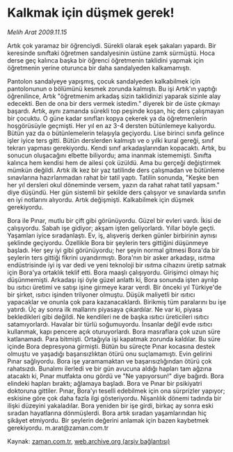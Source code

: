 # Kalkmak için  düşmek gerek!

*Melih Arat 2009.11.15*

<tr><td class="metin" colspan="2" style="padding-top: 20px; padding-left: 5px; ">Artık çok yaramaz bir öğrenciydi. Sürekli olarak eşek şakaları yapardı. Bir keresinde sınıftaki öğretmen sandalyesinin üstüne zamk sürmüştü. Hoca derse geç kalınca başka bir öğrenci öğretmenin taklidini yapmak için öğretmenin yerine oturunca bir daha sandalyeden kalkamamıştı.</td></tr><tr><td class="metin" colspan="2" style="padding-top: 20px; padding-left: 5px; "><p>Pantolon sandalyeye yapışmış, çocuk sandalyeden kalkabilmek için pantolonunun o bölümünü kesmek zorunda kalmıştı. Bu işi Artık'ın yaptığı öğrenilince, Artık "öğretmenim arkadaş sizin taklidinizi yaparak sizinle alay edecekti. Ben de ona bir ders vermek istedim." diyerek bir de üste çıkmayı başardı. Artık, aynı zamanda sürekli top peşinde koşan, hiç ders çalışmayan bir çocuktu. O güne kadar sınıfları kopya çekerek ya da öğretmenlerin hoşgörüsüyle geçmişti. Her yıl en az 3-4 dersten bütünlemeye kalıyordu. Bütün yaz da o bütünlemelerin telaşıyla geçiyordu. Lise birinci sınıfa gelince işler iyice ters gitti. Bütün derslerden kalmıştı ve o yılki kural gereği, sınıf tekrarı yapması gerekiyordu. Kendi sınıf arkadaşlarından kopacaktı. Artık, bu sonucun oluşacağını elbette biliyordu; ama inanmak istememişti. Sınıfta kalınca hem kendisi hem de ailesi çok üzüldü. Ama bu gerçeği değiştirmek mümkün değildi. Artık ilk kez bir yaz tatilinde ders çalışmadan ve bütünleme sınavlarına hazırlanmadan rahat bir tatil yaptı. Tatilin sonunda, "Keşke ben her yıl dersleri okul döneminde versem, yazın da rahat rahat tatil yapsam." diye düşündü. Her gün sistemli bir şekilde ders çalışıyor ve sınavlarda sınıfın en iyi notlarını alıyordu. Artık değişmişti. Kalkabilmek için düşmek gerekiyordu.
<p>Bora ile Pınar, mutlu bir çift gibi görünüyordu. Güzel bir evleri vardı. İkisi de çalışıyordu. Sabah işe gidiyor; akşam işten geliyorlardı. Yıllar böyle geçti. Yaşamları iyice sıradanlaştı. Ev, iş, alışveriş derken günler birbirinin aynısı şeklinde geçiyordu. Özellikle Bora bir şeylerin ters gittiğini düşünmeye başladı. Her şey iyi gibi görünüyordu; her şeyin normal gitmesi Bora'da bir şeylerin ters gittiği fikrini uyandırmıştı. Bora'nın bir asker arkadaşı, ısıtma endüstrisinde iyi iş var dedi ve yeni teknoloji bir ısıtma cihazını üretip satmak için Bora'ya ortaklık teklif etti. Bora maaşlı çalışıyordu. Girişimci olmayı hiç düşünmemişti. Arkadaşı işi öyle güzel anlattı ki, Bora sonunda işten ayrılıp bu ısıtıcı üretimi ve satışı işine girmeye karar verdi. Bir önceki yıl Türkiye'de bir şirket, ısıtıcı işinden trilyoner olmuştu. Düşük maliyetli bir ısıtıcı yapacaklar ve onunla çok para kazanacaklardı. Birikmiş tüm paralarını bu işe yatırdı. Üç ay sonra ilk mallarını piyasaya çıkardılar. Ne var ki, piyasa bekledikleri gibi değildi. Ne kendileri ne de başka ısıtıcı üreticileri ısıtıcı satamıyorlardı. Havalar bir türlü soğumuyordu. İnsanlar değil evde ısıtıcı kullanmak, kapı pencere açık oturuyorlardı. Bora masraflara çok uzun süre katlanamadı. Para bitmişti. Ortağıyla işi kapatmak zorunda kaldılar. Bu süre içinde Bora depresyona girmişti. Bütün bu süreçte Pınar kocasına destek olmuştu ve yaşadığı başarısızlıktan ötürü onu suçlamamıştı. Evin gelirini Pınar sağlıyordu. Bora işe yaramamaktan ve başarısızlığından ötürü çok rahatsızdı. Bunalımı ilerledi ve bir gün avucuna aldığı hapları tam ağzına atacaktı ki, Pınar mutfakta onu gördü ve "Ne yapıyorsun!" diye bağırdı. Bora elindeki hapları bıraktı; ağlamaya başladı. Bora ve Pınar bir psikiyatri doktoruna gittiler. Pınar, Bora'yı teselli edebilmek için ona sürprizler yapıyor; eskisine göre çok daha fazla ilgi gösteriyordu. Nişanlılık dönemi tadında bir ilişki düzeyini yakaladılar. Bora yeniden bir işe girdi, birkaç ay sonra eski sıradan hayatlarına dönmüşlerdi. Bora artık sıradan yaşamlarından hiç şikâyet etmiyordu. Bir şeylerin değerini anlamak için bazen kaybetmek gerekiyordu. m.arat@zaman.com.tr<br/></p></p></td></tr>

Kaynak: [zaman.com.tr](http://zaman.com.tr/yazar.do?yazino=915964), [web.archive.org (arşiv bağlantısı)](http://web.archive.org/web/20100110011500/http://zaman.com.tr:80/yazar.do?yazino=915964)
